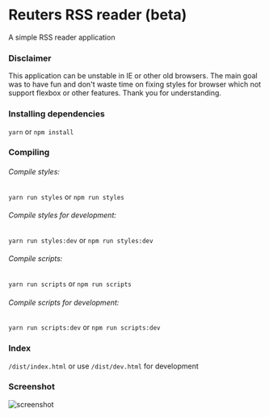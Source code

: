 # Reuters RSS reader (beta)
A simple RSS reader application

### Disclaimer
This application can be unstable in IE or other old browsers. The main goal was to have fun and don't waste time on fixing styles for browser which not support flexbox or other features.
Thank you for understanding.

### Installing dependencies
```yarn``` or ```npm install```

### Compiling
###### Compile styles:
```yarn run styles``` or ```npm run styles```
###### Compile styles for development:
```yarn run styles:dev``` or ```npm run styles:dev```
###### Compile scripts:
```yarn run scripts``` or ```npm run scripts```
###### Compile scripts for development:
```yarn run scripts:dev``` or ```npm run scripts:dev```

### Index
```/dist/index.html``` or use ```/dist/dev.html``` for development

### Screenshot
![screenshot](https://raw.githubusercontent.com/MarinescuEvghenii/rss-reader/master/screenshot.jpg)
